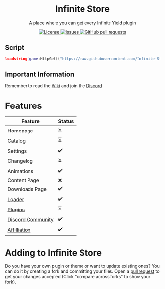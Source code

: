 <h1 align="center">Infinite Store</h2>
<p align="center">A place where you can get every Infinite Yield plugin</p>
<p align="center">
	<a href="./LICENSE">
		<img alt="License" src="https://img.shields.io/badge/license-GPL-blue?color=7aca00"/>
	</a>
	<a href="https://github.com/Infinite-Store/Infinite-Store/issues">
		<img alt="Issues" src="https://img.shields.io/github/issues/Infinite-Store/Infinite-Store?color=0088ff"/>
	</a>
	<a href="https://github.com/Infinite-Store/Infinite-Store/pulls">
		<img alt="GitHub pull requests" src="https://img.shields.io/github/issues-pr/Infinite-Store/Infinite-Store?color=0088ff"/>
	</a>
</p>

## Script
```lua
loadstring(game:HttpGet(("https://raw.githubusercontent.com/Infinite-Store/Infinite-Store/main/main.lua"), true))()
```

## Important Information
Remember to read the [Wiki](https://github.com/Infinite-Store/Infinite-Store/wiki) and join the [Discord](https://github.com/Infinite-Store/Infinite-Store/wiki#discord)

# Features
Feature|Status
------|-------
Homepage|⏳
Catalog|⏳
Settings|✔️
Changelog|⏳
Animations|✔️
Content Page|❌
Downloads Page|✔️
[Loader](https://github.com/Infinite-Store/Infinite-Store/blob/main/main.lua)|✔️
[Plugins](https://github.com/Infinite-Store/Infinite-Store/blob/main/plugintable.lua)|⏳
[Discord Community](https://github.com/Infinite-Store/Infinite-Store/wiki#discord)|✔️
[Affilliation](https://discord.gg/RcuZnJdf3b)|✔️
# Adding to Infinite Store
Do you have your own plugin or theme or want to update existing ones? You can do it by creating a fork and committing your files. Open a [pull request](https://github.com/Infinite-Store/Infinite-Store/compare) to get your changes accepted (Click "compare across forks" to show your fork).
